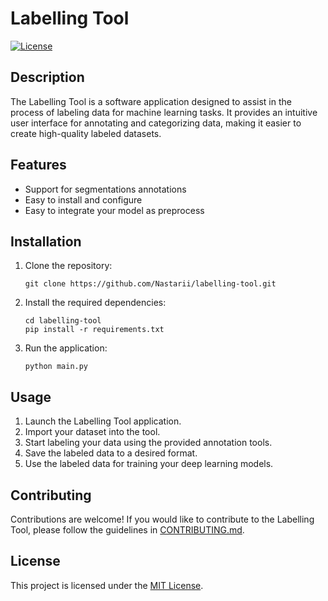 # Labelling Tool

[![License](https://img.shields.io/badge/license-MIT-blue.svg)](https://opensource.org/licenses/MIT)

## Description

The Labelling Tool is a software application designed to assist in the process of labeling data for machine learning tasks. It provides an intuitive user interface for annotating and categorizing data, making it easier to create high-quality labeled datasets.

## Features

- Support for segmentations annotations
- Easy to install and configure
- Easy to integrate your model as preprocess

## Installation

1. Clone the repository:

    ```shell
    git clone https://github.com/Nastarii/labelling-tool.git
    ```

2. Install the required dependencies:

    ```shell
    cd labelling-tool
    pip install -r requirements.txt
    ```

3. Run the application:

    ```shell
    python main.py
    ```

## Usage

1. Launch the Labelling Tool application.
2. Import your dataset into the tool.
3. Start labeling your data using the provided annotation tools.
4. Save the labeled data to a desired format.
5. Use the labeled data for training your deep learning models.

## Contributing

Contributions are welcome! If you would like to contribute to the Labelling Tool, please follow the guidelines in [CONTRIBUTING.md](CONTRIBUTING.md).

## License

This project is licensed under the [MIT License](LICENSE).